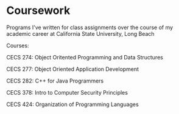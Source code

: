 # Coursework
Programs I've written for class assignments over the course of my academic career at California State University, Long Beach


Courses:


CECS 274: Object Oritented Programming and Data Structures


CECS 277: Object Oriented Application Development


CECS 282: C++ for Java Programmers


CECS 378: Intro to Computer Security Principles


CECS 424: Organization of Programming Languages

